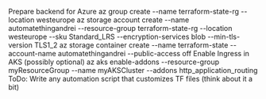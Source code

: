 Prepare backend for Azure
az group create --name terraform-state-rg --location westeurope
az storage account create --name automatethingandrei --resource-group terraform-state-rg --location westeurope --sku Standard_LRS --encryption-services blob --min-tls-version TLS1_2
az storage container create   --name terraform-state   --account-name automatethingandrei   --public-access off
Enable Ingress in AKS (possibly optional)
az aks enable-addons --resource-group myResourceGroup --name myAKSCluster --addons http_application_routing
ToDo:
Write any automation script that customizes TF files (think about it a bit)